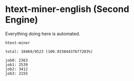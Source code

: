 # htext-miner-english (Second Engine)

Everything doing here is automated.

```
htext-miner

total: 10469/9523 (109.93384437677203%)

job0: 2363
job1: 2539
job2: 3412
job3: 2155
```